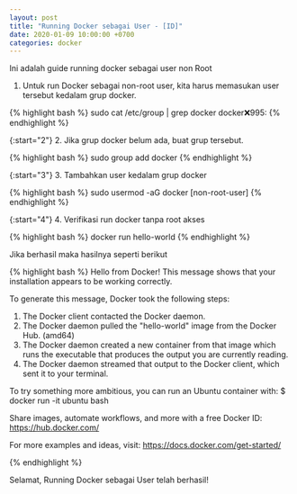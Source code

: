 ```yaml
---
layout: post
title: "Running Docker sebagai User - [ID]"
date: 2020-01-09 10:00:00 +0700
categories: docker
---
```


Ini adalah guide running docker sebagai user non Root

1. Untuk run Docker sebagai non-root user, kita harus memasukan user tersebut kedalam grup docker.

{% highlight bash %}
sudo cat /etc/group | grep docker
docker:x:995:
{% endhighlight %}

{:start="2"}
2. Jika grup docker belum ada, buat grup tersebut.

{% highlight bash %}
sudo group add docker
{% endhighlight %}

{:start="3"}
3. Tambahkan user kedalam grup docker

{% highlight bash %}
sudo usermod -aG docker [non-root-user]
{% endhighlight %}

{:start="4"}
4. Verifikasi run docker tanpa root akses

{% highlight bash %}
docker run hello-world
{% endhighlight %}

Jika berhasil maka hasilnya seperti berikut

{% highlight bash %}
Hello from Docker!
This message shows that your installation appears to be working correctly.

To generate this message, Docker took the following steps:
 1. The Docker client contacted the Docker daemon.
 2. The Docker daemon pulled the "hello-world" image from the Docker Hub.
    (amd64)
 3. The Docker daemon created a new container from that image which runs the
    executable that produces the output you are currently reading.
 4. The Docker daemon streamed that output to the Docker client, which sent it
    to your terminal.

To try something more ambitious, you can run an Ubuntu container with:
 $ docker run -it ubuntu bash

Share images, automate workflows, and more with a free Docker ID:
 https://hub.docker.com/

For more examples and ideas, visit:
 https://docs.docker.com/get-started/

 {% endhighlight %}

 Selamat, Running Docker sebagai User telah berhasil!